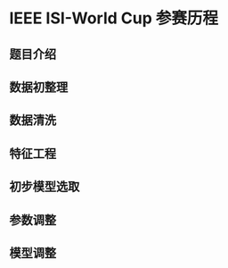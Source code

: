 # IEEE ISI-World Cup 参赛历程
<!--IEEE ISI-World Cup 2019 比赛从2019年3月15日开始-->
<!--2019-04-10-->
<!--数据挖掘,大数据,随机森林-->

## 题目介绍

## 数据初整理

## 数据清洗

## 特征工程

## 初步模型选取

## 参数调整

## 模型调整

